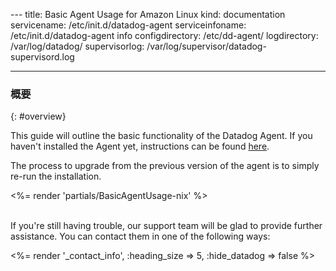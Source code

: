--- title: Basic Agent Usage for Amazon Linux kind: documentation servicename: /etc/init.d/datadog-agent serviceinfoname: /etc/init.d/datadog-agent info configdirectory: /etc/dd-agent/ logdirectory: /var/log/datadog/ supervisorlog: /var/log/supervisor/datadog-supervisord.log

---

<!--
======================================================
OVERVIEW
======================================================
-->
### 概要
{: #overview}

This guide will outline the basic functionality of the Datadog Agent. If you haven't installed the Agent yet, instructions can be found <a href='https://app.datadoghq.com/account/settings#agent'>here</a>.

The process to upgrade from the previous version of the agent is to simply re-run the installation. 

<%= render 'partials/BasicAgentUsage-nix' %>

<br/>
If you're still having trouble, our support team will be glad to provide further assistance. You can contact them in one of the following ways:

<%= render '_contact_info', :heading_size => 5, :hide_datadog => false %>

